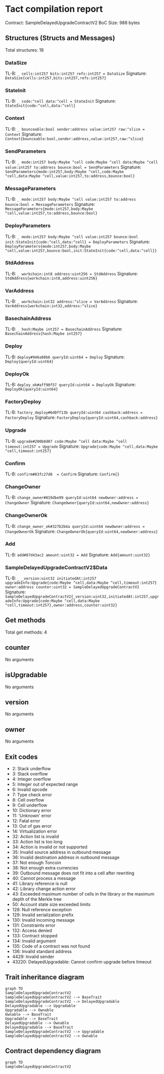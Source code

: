 # Tact compilation report
Contract: SampleDelayedUpgradeContractV2
BoC Size: 988 bytes

## Structures (Structs and Messages)
Total structures: 18

### DataSize
TL-B: `_ cells:int257 bits:int257 refs:int257 = DataSize`
Signature: `DataSize{cells:int257,bits:int257,refs:int257}`

### StateInit
TL-B: `_ code:^cell data:^cell = StateInit`
Signature: `StateInit{code:^cell,data:^cell}`

### Context
TL-B: `_ bounceable:bool sender:address value:int257 raw:^slice = Context`
Signature: `Context{bounceable:bool,sender:address,value:int257,raw:^slice}`

### SendParameters
TL-B: `_ mode:int257 body:Maybe ^cell code:Maybe ^cell data:Maybe ^cell value:int257 to:address bounce:bool = SendParameters`
Signature: `SendParameters{mode:int257,body:Maybe ^cell,code:Maybe ^cell,data:Maybe ^cell,value:int257,to:address,bounce:bool}`

### MessageParameters
TL-B: `_ mode:int257 body:Maybe ^cell value:int257 to:address bounce:bool = MessageParameters`
Signature: `MessageParameters{mode:int257,body:Maybe ^cell,value:int257,to:address,bounce:bool}`

### DeployParameters
TL-B: `_ mode:int257 body:Maybe ^cell value:int257 bounce:bool init:StateInit{code:^cell,data:^cell} = DeployParameters`
Signature: `DeployParameters{mode:int257,body:Maybe ^cell,value:int257,bounce:bool,init:StateInit{code:^cell,data:^cell}}`

### StdAddress
TL-B: `_ workchain:int8 address:uint256 = StdAddress`
Signature: `StdAddress{workchain:int8,address:uint256}`

### VarAddress
TL-B: `_ workchain:int32 address:^slice = VarAddress`
Signature: `VarAddress{workchain:int32,address:^slice}`

### BasechainAddress
TL-B: `_ hash:Maybe int257 = BasechainAddress`
Signature: `BasechainAddress{hash:Maybe int257}`

### Deploy
TL-B: `deploy#946a98b6 queryId:uint64 = Deploy`
Signature: `Deploy{queryId:uint64}`

### DeployOk
TL-B: `deploy_ok#aff90f57 queryId:uint64 = DeployOk`
Signature: `DeployOk{queryId:uint64}`

### FactoryDeploy
TL-B: `factory_deploy#6d0ff13b queryId:uint64 cashback:address = FactoryDeploy`
Signature: `FactoryDeploy{queryId:uint64,cashback:address}`

### Upgrade
TL-B: `upgrade#200b8d07 code:Maybe ^cell data:Maybe ^cell timeout:int257 = Upgrade`
Signature: `Upgrade{code:Maybe ^cell,data:Maybe ^cell,timeout:int257}`

### Confirm
TL-B: `confirm#83fc27d8  = Confirm`
Signature: `Confirm{}`

### ChangeOwner
TL-B: `change_owner#819dbe99 queryId:uint64 newOwner:address = ChangeOwner`
Signature: `ChangeOwner{queryId:uint64,newOwner:address}`

### ChangeOwnerOk
TL-B: `change_owner_ok#327b2b4a queryId:uint64 newOwner:address = ChangeOwnerOk`
Signature: `ChangeOwnerOk{queryId:uint64,newOwner:address}`

### Add
TL-B: `add#87d43ac2 amount:uint32 = Add`
Signature: `Add{amount:uint32}`

### SampleDelayedUpgradeContractV2$Data
TL-B: `_ _version:uint32 initiatedAt:int257 upgradeInfo:Upgrade{code:Maybe ^cell,data:Maybe ^cell,timeout:int257} owner:address counter:uint32 = SampleDelayedUpgradeContractV2`
Signature: `SampleDelayedUpgradeContractV2{_version:uint32,initiatedAt:int257,upgradeInfo:Upgrade{code:Maybe ^cell,data:Maybe ^cell,timeout:int257},owner:address,counter:uint32}`

## Get methods
Total get methods: 4

## counter
No arguments

## isUpgradable
No arguments

## version
No arguments

## owner
No arguments

## Exit codes
* 2: Stack underflow
* 3: Stack overflow
* 4: Integer overflow
* 5: Integer out of expected range
* 6: Invalid opcode
* 7: Type check error
* 8: Cell overflow
* 9: Cell underflow
* 10: Dictionary error
* 11: 'Unknown' error
* 12: Fatal error
* 13: Out of gas error
* 14: Virtualization error
* 32: Action list is invalid
* 33: Action list is too long
* 34: Action is invalid or not supported
* 35: Invalid source address in outbound message
* 36: Invalid destination address in outbound message
* 37: Not enough Toncoin
* 38: Not enough extra currencies
* 39: Outbound message does not fit into a cell after rewriting
* 40: Cannot process a message
* 41: Library reference is null
* 42: Library change action error
* 43: Exceeded maximum number of cells in the library or the maximum depth of the Merkle tree
* 50: Account state size exceeded limits
* 128: Null reference exception
* 129: Invalid serialization prefix
* 130: Invalid incoming message
* 131: Constraints error
* 132: Access denied
* 133: Contract stopped
* 134: Invalid argument
* 135: Code of a contract was not found
* 136: Invalid standard address
* 4429: Invalid sender
* 43220: DelayedUpgradable: Cannot confirm upgrade before timeout

## Trait inheritance diagram

```mermaid
graph TD
SampleDelayedUpgradeContractV2
SampleDelayedUpgradeContractV2 --> BaseTrait
SampleDelayedUpgradeContractV2 --> DelayedUpgradable
DelayedUpgradable --> Upgradable
Upgradable --> Ownable
Ownable --> BaseTrait
Upgradable --> BaseTrait
DelayedUpgradable --> Ownable
DelayedUpgradable --> BaseTrait
SampleDelayedUpgradeContractV2 --> Upgradable
SampleDelayedUpgradeContractV2 --> Ownable
```

## Contract dependency diagram

```mermaid
graph TD
SampleDelayedUpgradeContractV2
```
